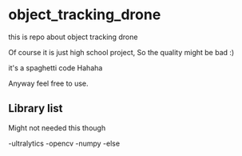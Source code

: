 # object_tracking_drone
this is repo about object tracking drone

Of course it is just high school project, So the quality might be bad :)

it's a spaghetti code Hahaha

Anyway feel free to use.

## Library list
Might not needed this though

-ultralytics
-opencv
-numpy
-else
